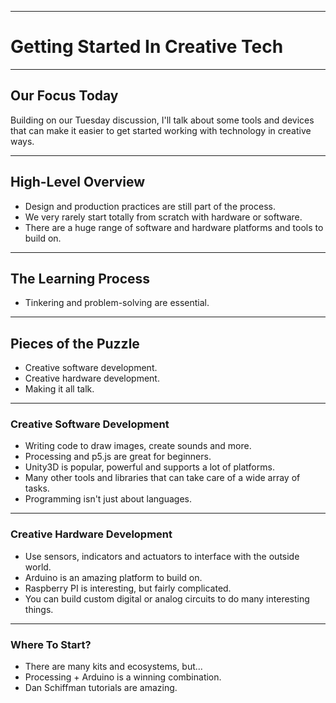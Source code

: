 ***

# Getting Started In Creative Tech

***

## Our Focus Today

Building on our Tuesday discussion, I'll talk about some tools and devices that can make it easier to get started working with technology in creative ways.

***

## High-Level Overview

* Design and production practices are still part of the process.
* We very rarely start totally from scratch with hardware or software.
* There are a huge range of software and hardware platforms and tools to build on.

***

## The Learning Process
* Tinkering and problem-solving are essential.

***

## Pieces of the Puzzle

* Creative software development.
* Creative hardware development.
* Making it all talk.

***

### Creative Software Development

* Writing code to draw images, create sounds and more.
* Processing and p5.js are great for beginners.
* Unity3D is popular, powerful and supports a lot of platforms.
* Many other tools and libraries that can take care of a wide array of tasks.
* Programming isn't just about languages.

***

### Creative Hardware Development

* Use sensors, indicators and actuators to interface with the outside world.
* Arduino is an amazing platform to build on.
* Raspberry PI is interesting, but fairly complicated.
* You can build custom digital or analog circuits to do many interesting things.

***

### Where To Start?

* There are many kits and ecosystems, but...
* Processing + Arduino is a winning combination.
* Dan Schiffman tutorials are amazing.